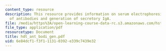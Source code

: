 ```yaml
---
content_type: resource
description: This resource provides information on serum electrophoresis, function
  of antibodies and generation of secretory IgA.
file: /media/https%3A/open-learning-course-data-rc.s3.amazonaws.com/hst-176-cellular-and-molecular-immunology-fall-2005/6e84dcf1f3f111310392e339c7439e32_hdt_ant_bodi_gen.pdf
file_type: application/pdf
resourcetype: Document
title: hdt_ant_bodi_gen.pdf
uid: 6e84dcf1-f3f1-1131-0392-e339c7439e32
---
```

